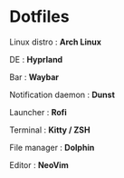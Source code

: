 # Dotfiles 

Linux distro : **Arch Linux**


DE : **Hyprland** 


Bar : **Waybar** 


Notification daemon : **Dunst**


Launcher : **Rofi**


Terminal : **Kitty / ZSH**


File manager : **Dolphin**


Editor : **NeoVim**



